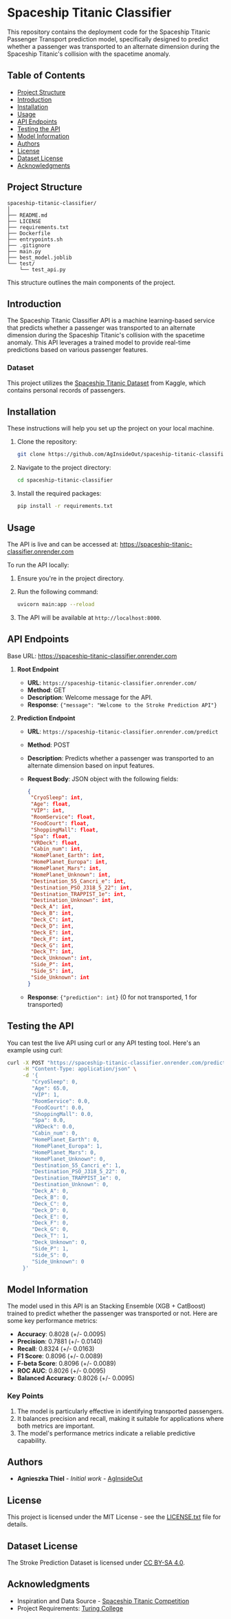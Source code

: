 # Spaceship Titanic Classifier

This repository contains the deployment code for the Spaceship Titanic Passenger Transport prediction model, specifically designed to predict whether a passenger was transported to an alternate dimension during the Spaceship Titanic's collision with the spacetime anomaly.

## Table of Contents

- [Project Structure](#project-structure)
- [Introduction](#introduction)
- [Installation](#installation)
- [Usage](#usage)
- [API Endpoints](#api-endpoints)
- [Testing the API](#testing-the-api)
- [Model Information](#model-information)
- [Authors](#authors)
- [License](#license)
- [Dataset License](#dataset-license)
- [Acknowledgments](#acknowledgments)

## Project Structure

```plaintext
spaceship-titanic-classifier/
│
├── README.md
├── LICENSE
├── requirements.txt
├── Dockerfile
├── entrypoints.sh
├── .gitignore
├── main.py
├── best_model.joblib
└── test/
    └── test_api.py
```

This structure outlines the main components of the project.

## Introduction

The Spaceship Titanic Classifier API is a machine learning-based service that predicts whether a passenger was transported to an alternate dimension during the Spaceship Titanic's collision with the spacetime anomaly. This API leverages a trained model to provide real-time predictions based on various passenger features.

### Dataset

This project utilizes the [Spaceship Titanic Dataset](https://www.kaggle.com/competitions/spaceship-titanic/overview) from Kaggle, which contains personal records of passengers.

## Installation

These instructions will help you set up the project on your local machine.

1. Clone the repository:

    ```bash
    git clone https://github.com/AgInsideOut/spaceship-titanic-classifier.git
    ```

2. Navigate to the project directory:

    ```bash
    cd spaceship-titanic-classifier
    ```

3. Install the required packages:

    ```bash
    pip install -r requirements.txt
    ```

## Usage

The API is live and can be accessed at:
<https://spaceship-titanic-classifier.onrender.com>

To run the API locally:

1. Ensure you're in the project directory.
2. Run the following command:

    ```bash
    uvicorn main:app --reload
    ```

3. The API will be available at `http://localhost:8000`.

## API Endpoints

Base URL: <https://spaceship-titanic-classifier.onrender.com>

1. **Root Endpoint**
   - **URL**: `https://spaceship-titanic-classifier.onrender.com/`
   - **Method**: GET
   - **Description**: Welcome message for the API.
   - **Response**: `{"message": "Welcome to the Stroke Prediction API"}`

2. **Prediction Endpoint**
   - **URL**: `https://spaceship-titanic-classifier.onrender.com/predict`
   - **Method**: POST
   - **Description**: Predicts whether a passenger was transported to an alternate dimension based on input features.
   - **Request Body**: JSON object with the following fields:

     ```json
     {
      "CryoSleep": int,
      "Age": float,
      "VIP": int,
      "RoomService": float,
      "FoodCourt": float,
      "ShoppingMall": float,
      "Spa": float,
      "VRDeck": float,
      "Cabin_num": int,
      "HomePlanet_Earth": int,
      "HomePlanet_Europa": int,
      "HomePlanet_Mars": int,
      "HomePlanet_Unknown": int,
      "Destination_55_Cancri_e": int,
      "Destination_PSO_J318_5_22": int,
      "Destination_TRAPPIST_1e": int,
      "Destination_Unknown": int,
      "Deck_A": int,
      "Deck_B": int,
      "Deck_C": int,
      "Deck_D": int,
      "Deck_E": int,
      "Deck_F": int,
      "Deck_G": int,
      "Deck_T": int,
      "Deck_Unknown": int,
      "Side_P": int,
      "Side_S": int,
      "Side_Unknown": int
     }
     ```

   - **Response**: `{"prediction": int}` (0 for not transported, 1 for transported)

## Testing the API

You can test the live API using curl or any API testing tool. Here's an example using curl:

```bash
curl -X POST "https://spaceship-titanic-classifier.onrender.com/predict" \
     -H "Content-Type: application/json" \
     -d '{
        "CryoSleep": 0,
        "Age": 65.0,
        "VIP": 1,
        "RoomService": 0.0,
        "FoodCourt": 0.0,
        "ShoppingMall": 0.0,
        "Spa": 0.0,
        "VRDeck": 0.0,
        "Cabin_num": 0,
        "HomePlanet_Earth": 0,
        "HomePlanet_Europa": 1,
        "HomePlanet_Mars": 0,
        "HomePlanet_Unknown": 0,
        "Destination_55_Cancri_e": 1,
        "Destination_PSO_J318_5_22": 0,
        "Destination_TRAPPIST_1e": 0,
        "Destination_Unknown": 0,
        "Deck_A": 0,
        "Deck_B": 0,
        "Deck_C": 0,
        "Deck_D": 0,
        "Deck_E": 0,
        "Deck_F": 0,
        "Deck_G": 0,
        "Deck_T": 1,
        "Deck_Unknown": 0,
        "Side_P": 1,
        "Side_S": 0,
        "Side_Unknown": 0
     }'
```

## Model Information

The model used in this API is an Stacking Ensemble (XGB + CatBoost) trained to predict whether the passenger was transported or not. Here are some key performance metrics:

- **Accuracy**: 0.8028 (+/- 0.0095)
- **Precision**: 0.7881 (+/- 0.0140)
- **Recall**: 0.8324 (+/- 0.0163)
- **F1 Score**: 0.8096 (+/- 0.0089)
- **F-beta Score**: 0.8096 (+/- 0.0089)
- **ROC AUC**: 0.8026 (+/- 0.0095)
- **Balanced Accuracy**: 0.8026 (+/- 0.0095)

### Key Points

1. The model is particularly effective in identifying transported passengers.
2. It balances precision and recall, making it suitable for applications where both metrics are important.
3. The model's performance metrics indicate a reliable predictive capability.

## Authors

- **Agnieszka Thiel** - *Initial work* - [AgInsideOut](https://github.com/AgInsideOut)

## License

This project is licensed under the MIT License - see the [LICENSE.txt](https://github.com/AgInsideOut/spaceship-titanic-classifier/blob/main/LICENSE) file for details.

## Dataset License

The Stroke Prediction Dataset is licensed under [CC BY-SA 4.0](https://creativecommons.org/licenses/by-sa/4.0/).

## Acknowledgments

- Inspiration and Data Source - [Spaceship Titanic Competition](https://www.kaggle.com/c/spaceship-titanic)
- Project Requirements: [Turing College](https://github.com/TuringCollegeSubmissions)
